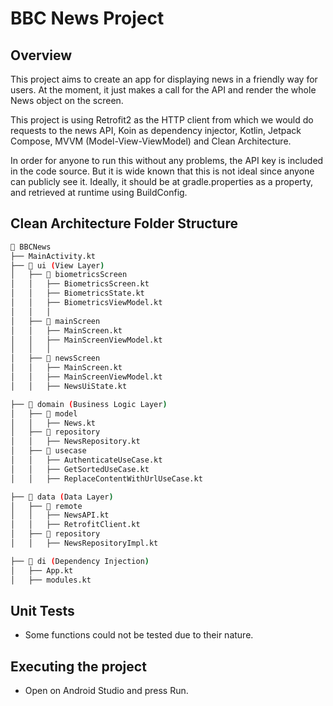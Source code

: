 # BBC News Project

## Overview
This project aims to create an app for displaying news in a friendly way for users.
At the moment, it just makes a call for the API and render the whole News object on the screen.

This project is using Retrofit2 as the HTTP client from which we would do
requests to the news API, Koin as dependency injector, Kotlin, Jetpack Compose, MVVM (Model-View-ViewModel) and Clean Architecture.

In order for anyone to run this without any problems, the API key is included in the code source.
But it is wide known that this is not ideal since anyone can publicly see it.
Ideally, it should be at gradle.properties as a property, and retrieved at runtime using BuildConfig.

## Clean Architecture Folder Structure

``` bash
📂 BBCNews
├── MainActivity.kt
├── 📂 ui (View Layer)
│   ├── 📂 biometricsScreen
│   │   ├── BiometricsScreen.kt
│   │   ├── BiometricsState.kt
│   │   ├── BiometricsViewModel.kt
│   │   │
│   ├── 📂 mainScreen
│   │   ├── MainScreen.kt
│   │   ├── MainScreenViewModel.kt
│   │   │
│   ├── 📂 newsScreen
│   │   ├── MainScreen.kt
│   │   ├── MainScreenViewModel.kt
│   │   ├── NewsUiState.kt

├── 📂 domain (Business Logic Layer)
│   ├── 📂 model
│   │   ├── News.kt
│   ├── 📂 repository
│   │   ├── NewsRepository.kt
│   ├── 📂 usecase
│   │   ├── AuthenticateUseCase.kt
│   │   ├── GetSortedUseCase.kt
│   │   ├── ReplaceContentWithUrlUseCase.kt

├── 📂 data (Data Layer)
│   ├── 📂 remote
│   │   ├── NewsAPI.kt
│   │   ├── RetrofitClient.kt
│   ├── 📂 repository
│   │   ├── NewsRepositoryImpl.kt

├── 📂 di (Dependency Injection)
│   ├── App.kt
│   ├── modules.kt
```

## Unit Tests
- Some functions could not be tested due to their nature.

## Executing the project
- Open on Android Studio and press Run.